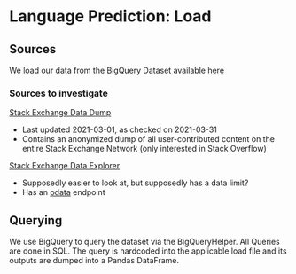 # Language Prediction: Load

## Sources

We load our data from the BigQuery Dataset available [here](https://console.cloud.google.com/marketplace/product/stack-exchange/stack-overflow)

### Sources to investigate

[Stack Exchange Data Dump](https://archive.org/details/stackexchange)

- Last updated 2021-03-01, as checked on 2021-03-31
- Contains an anonymized dump of all user-contributed content on the entire Stack Exchange Network (only interested in Stack Overflow)

[Stack Exchange Data Explorer](https://data.stackexchange.com/)

- Supposedly easier to look at, but supposedly has a data limit?
- Has an [odata](https://www.odata.org/) endpoint

## Querying

We use BigQuery to query the dataset via the BigQueryHelper. All Queries are done in SQL. The query is hardcoded into the applicable load file and its outputs are dumped into a Pandas DataFrame.
